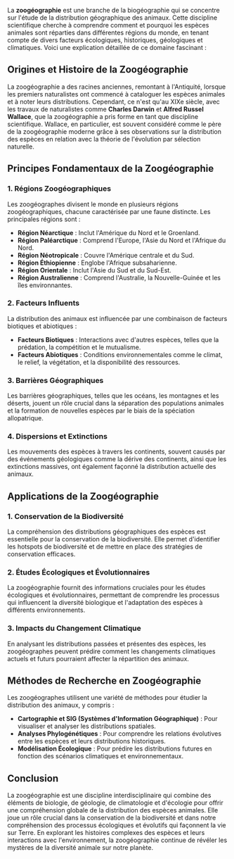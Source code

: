 La **zoogéographie** est une branche de la biogéographie qui se concentre sur l'étude de la distribution géographique des animaux. Cette discipline scientifique cherche à comprendre comment et pourquoi les espèces animales sont réparties dans différentes régions du monde, en tenant compte de divers facteurs écologiques, historiques, géologiques et climatiques. Voici une explication détaillée de ce domaine fascinant :

## Origines et Histoire de la Zoogéographie

La zoogéographie a des racines anciennes, remontant à l'Antiquité, lorsque les premiers naturalistes ont commencé à cataloguer les espèces animales et à noter leurs distributions. Cependant, ce n'est qu'au XIXe siècle, avec les travaux de naturalistes comme **Charles Darwin** et **Alfred Russel Wallace**, que la zoogéographie a pris forme en tant que discipline scientifique. Wallace, en particulier, est souvent considéré comme le père de la zoogéographie moderne grâce à ses observations sur la distribution des espèces en relation avec la théorie de l'évolution par sélection naturelle.

## Principes Fondamentaux de la Zoogéographie

### 1. **Régions Zoogéographiques**

Les zoogéographes divisent le monde en plusieurs régions zoogéographiques, chacune caractérisée par une faune distincte. Les principales régions sont :

- **Région Néarctique** : Inclut l'Amérique du Nord et le Groenland.
- **Région Paléarctique** : Comprend l'Europe, l'Asie du Nord et l'Afrique du Nord.
- **Région Néotropicale** : Couvre l'Amérique centrale et du Sud.
- **Région Éthiopienne** : Englobe l'Afrique subsaharienne.
- **Région Orientale** : Inclut l'Asie du Sud et du Sud-Est.
- **Région Australienne** : Comprend l'Australie, la Nouvelle-Guinée et les îles environnantes.

### 2. **Facteurs Influents**

La distribution des animaux est influencée par une combinaison de facteurs biotiques et abiotiques :

- **Facteurs Biotiques** : Interactions avec d'autres espèces, telles que la prédation, la compétition et le mutualisme.
- **Facteurs Abiotiques** : Conditions environnementales comme le climat, le relief, la végétation, et la disponibilité des ressources.

### 3. **Barrières Géographiques**

Les barrières géographiques, telles que les océans, les montagnes et les déserts, jouent un rôle crucial dans la séparation des populations animales et la formation de nouvelles espèces par le biais de la spéciation allopatrique.

### 4. **Dispersions et Extinctions**

Les mouvements des espèces à travers les continents, souvent causés par des événements géologiques comme la dérive des continents, ainsi que les extinctions massives, ont également façonné la distribution actuelle des animaux.

## Applications de la Zoogéographie

### 1. **Conservation de la Biodiversité**

La compréhension des distributions géographiques des espèces est essentielle pour la conservation de la biodiversité. Elle permet d'identifier les hotspots de biodiversité et de mettre en place des stratégies de conservation efficaces.

### 2. **Études Écologiques et Évolutionnaires**

La zoogéographie fournit des informations cruciales pour les études écologiques et évolutionnaires, permettant de comprendre les processus qui influencent la diversité biologique et l'adaptation des espèces à différents environnements.

### 3. **Impacts du Changement Climatique**

En analysant les distributions passées et présentes des espèces, les zoogéographes peuvent prédire comment les changements climatiques actuels et futurs pourraient affecter la répartition des animaux.

## Méthodes de Recherche en Zoogéographie

Les zoogéographes utilisent une variété de méthodes pour étudier la distribution des animaux, y compris :

- **Cartographie et SIG (Systèmes d'Information Géographique)** : Pour visualiser et analyser les distributions spatiales.
- **Analyses Phylogénétiques** : Pour comprendre les relations évolutives entre les espèces et leurs distributions historiques.
- **Modélisation Écologique** : Pour prédire les distributions futures en fonction des scénarios climatiques et environnementaux.

## Conclusion

La zoogéographie est une discipline interdisciplinaire qui combine des éléments de biologie, de géologie, de climatologie et d'écologie pour offrir une compréhension globale de la distribution des espèces animales. Elle joue un rôle crucial dans la conservation de la biodiversité et dans notre compréhension des processus écologiques et évolutifs qui façonnent la vie sur Terre. En explorant les histoires complexes des espèces et leurs interactions avec l'environnement, la zoogéographie continue de révéler les mystères de la diversité animale sur notre planète.